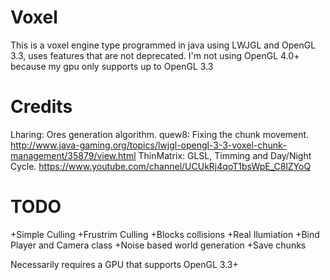 # Voxel
This is a voxel engine type programmed in java using LWJGL and OpenGL 3.3, uses features that are not deprecated.
I'm not using OpenGL 4.0+ because my gpu only supports up to OpenGL 3.3

# Credits
Lharing: Ores generation algorithm.
quew8: Fixing the chunk movement. http://www.java-gaming.org/topics/lwjgl-opengl-3-3-voxel-chunk-management/35879/view.html
ThinMatrix: GLSL, Timming and Day/Night Cycle. https://www.youtube.com/channel/UCUkRj4qoT1bsWpE_C8lZYoQ

# TODO
+Simple Culling
+Frustrim Culling
+Blocks collisions
+Real Ilumiation
+Bind Player and Camera class
+Noise based world generation
+Save chunks

Necessarily requires a GPU that supports OpenGL 3.3+
